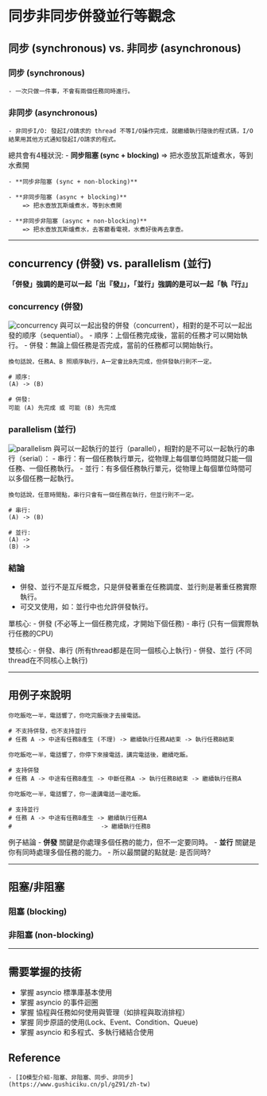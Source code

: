 # 同步非同步併發並行等觀念

## 同步 (synchronous) vs. 非同步 (asynchronous)

### 同步 (synchronous)
    - 一次只做一件事，不會有兩個任務同時進行。
    
### 非同步 (asynchronous)
    - 非同步I/O: 發起I/O請求的 thread 不等I/O操作完成，就繼續執行隨後的程式碼，I/O結果用其他方式通知發起I/O請求的程式。



總共會有4種狀況:
    - **同步阻塞 (sync + blocking)**
        => 把水壺放瓦斯爐煮水，等到水煮開

    - **同步非阻塞 (sync + non-blocking)**

    - **非同步阻塞 (async + blocking)**
        => 把水壺放瓦斯爐煮水，等到水煮開

    - **非同步非阻塞 (async + non-blocking)**
        => 把水壺放瓦斯爐煮水，去客廳看電視，水煮好後再去拿壺。


--- 
## concurrency (併發) vs. parallelism (並行)
**「併發」強調的是可以一起「出『發』」，「並行」強調的是可以一起「執『行』」**


### concurrency (併發)
![concurrency](https://i.iter01.com/images/555b5602bd2020da3ae0b94c7e4f5535153c29f46d4bacc1b37bcff556521c81.jpg)
與可以一起出發的併發（concurrent），相對的是不可以一起出發的顺序（sequential）。
    - 順序：上個任務完成後，當前的任務才可以開始執行。
    - 併發：無論上個任務是否完成，當前的任務都可以開始執行。

```
換句話說，任務A、B 照順序執行，A一定會比B先完成，但併發執行則不一定。
```

```
# 顺序: 
(A) -> (B)

# 併發:
可能 (A) 先完成 或 可能 (B) 先完成
```

### parallelism (並行)
![parallelism](https://i.iter01.com/images/72e4a5f045da48b97b4cd7141c130a1070b648a13e87d57cd8a7ec19be94f77a.jpg)
與可以一起執行的並行（parallel），相對的是不可以一起執行的串行（serial）：
    - 串行：有一個任務執行單元，從物理上每個單位時間就只能一個任務、一個任務執行。
    - 並行：有多個任務執行單元，從物理上每個單位時間可以多個任務一起執行。

```
換句話說，任意時間點，串行只會有一個任務在執行，但並行則不一定。
```

```
# 串行:
(A) -> (B)

# 並行:
(A) -> 
(B) -> 
```

### 結論
- 併發、並行不是互斥概念，只是併發著重在任務調度、並行則是著重任務實際執行。
- 可交叉使用，如：並行中也允許併發執行。

單核心:
    - 併發 (不必等上一個任務完成，才開始下個任務)
    - 串行 (只有一個實際執行任務的CPU)

雙核心:
    - 併發、串行 (所有thread都是在同一個核心上執行)
    - 併發、並行 (不同thread在不同核心上執行)

---

## 用例子來說明
```
你吃飯吃一半，電話響了，你吃完飯後才去接電話。

# 不支持併發，也不支持並行
# 任務 A -> 中途有任務B產生 (不理) -> 繼續執行任務A結束 -> 執行任務B結束
```

```
你吃飯吃一半，電話響了，你停下來接電話，講完電話後，繼續吃飯。

# 支持併發
# 任務 A -> 中途有任務B產生 -> 中斷任務A -> 執行任務B結束 -> 繼續執行任務A
```

```
你吃飯吃一半，電話響了，你一邊講電話一邊吃飯。

# 支持並行
# 任務 A -> 中途有任務B產生 -> 繼續執行任務A
#                         -> 繼續執行任務B
```

例子結論
    - **併發** 關鍵是你處理多個任務的能力，但不一定要同時。
    - **並行** 關鍵是你有同時處理多個任務的能力。
    - 所以最關鍵的點就是: 是否同時?


---
## 阻塞/非阻塞

### 阻塞 (blocking)


### 非阻塞 (non-blocking)


---
## 需要掌握的技術
- 掌握 asyncio 標準庫基本使用
- 掌握 asyncio 的事件迴圈
- 掌握 協程與任務如何使用與管理（如排程與取消排程）
- 掌握 同步原語的使用(Lock、Event、Condition、Queue)
- 掌握 asyncio 和多程式、多執行緒結合使用


## Reference
    - [IO模型介紹-阻塞、非阻塞、同步、非同步](https://www.gushiciku.cn/pl/gZ91/zh-tw)
